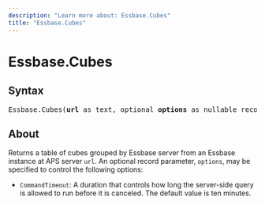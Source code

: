 ```yaml
---
description: "Learn more about: Essbase.Cubes"
title: "Essbase.Cubes"
---
```

# Essbase.Cubes

## Syntax

<pre>
Essbase.Cubes(<b>url</b> as text, optional <b>options</b> as nullable record) as table
</pre>

## About

Returns a table of cubes grouped by Essbase server from an Essbase instance at APS server `url`. An optional record parameter, `options`, may be specified to control the following options:

* `CommandTimeout`: A duration that controls how long the server-side query is allowed to run before it is canceled. The default value is ten minutes.
